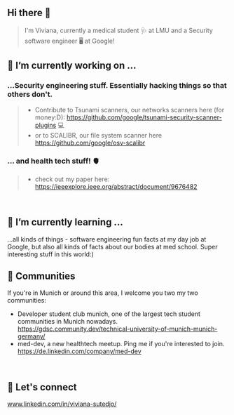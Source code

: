 ## Hi there 👋

> I'm Viviana, currently a medical student 🩺 at LMU and a Security software engineer 🖥️ at Google!


## 🔭 I’m currently working on ...
### ...Security engineering stuff. Essentially hacking things so that others don't. 
> - Contribute to Tsunami scanners, our networks scanners here (for money:D): https://github.com/google/tsunami-security-scanner-plugins 💻
> - or to SCALIBR, our file system scanner here https://github.com/google/osv-scalibr

### ... and health tech stuff! 🫀
> - check out my paper here: https://ieeexplore.ieee.org/abstract/document/9676482
</br>

## 🌱 I’m currently learning ...
...all kinds of things - software engineering fun facts at my day job at Google, but also all kinds of facts about our bodies at med school. Super interesting stuff in this world:)
</br>


## 💙 Communities
If you're in Munich or around this area, I welcome you two my two communities:
- Developer student club munich, one of the largest tech student communities in Munich nowadays. https://gdsc.community.dev/technical-university-of-munich-munich-germany/
- med-dev, a new healthtech meetup. Ping me if you're interested to join. https://de.linkedin.com/company/med-dev
</br>


## 🔗 Let's connect
www.linkedin.com/in/viviana-sutedjo/

